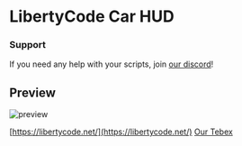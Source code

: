# LibertyCode Car HUD
### **Support**
If you need any help with your scripts, join [our discord](https://discord.gg/EUYnw93vKR/)!

## **Preview**
![preview](https://media.discordapp.net/attachments/1070539729591877662/1085399692629786736/image.png)

[https://libertycode.net/](https://libertycode.net/)
[Our Tebex](https://libertycode.tebex.io/)
